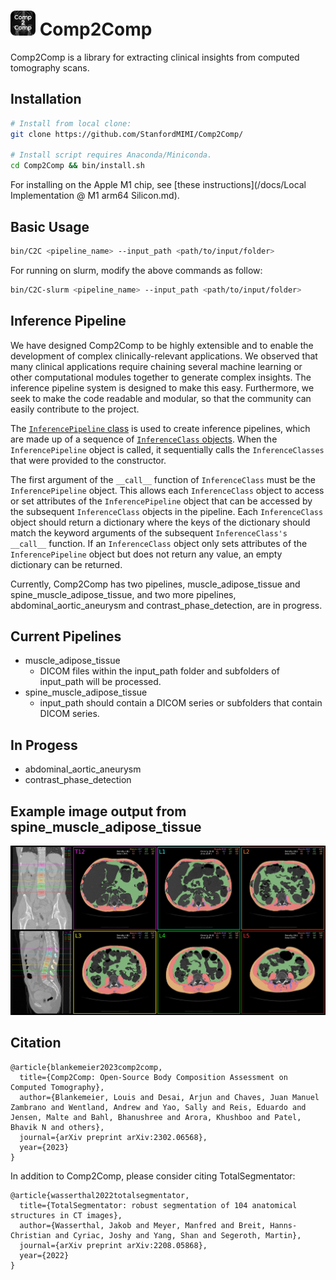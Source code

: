 # <img src="logo.png" width="40" height="40" /> Comp2Comp 
Comp2Comp is a library for extracting clinical insights from computed tomography scans. 

## Installation
```bash
# Install from local clone:
git clone https://github.com/StanfordMIMI/Comp2Comp/

# Install script requires Anaconda/Miniconda.
cd Comp2Comp && bin/install.sh
```
For installing on the Apple M1 chip, see [these instructions](/docs/Local Implementation @ M1 arm64 Silicon.md).

## Basic Usage
```bash
bin/C2C <pipeline_name> --input_path <path/to/input/folder>
```

For running on slurm, modify the above commands as follow:
```bash
bin/C2C-slurm <pipeline_name> --input_path <path/to/input/folder>
```

## Inference Pipeline
We have designed Comp2Comp to be highly extensible and to enable the development of complex clinically-relevant applications. We observed that many clinical applications require chaining several machine learning or other computational modules together to generate complex insights. The inference pipeline system is designed to make this easy. Furthermore, we seek to make the code readable and modular, so that the community can easily contribute to the project. 

The [`InferencePipeline` class](comp2comp/inference_pipeline.py) is used to create inference pipelines, which are made up of a sequence of [`InferenceClass` objects](comp2comp/inference_class_base.py). When the `InferencePipeline` object is called, it sequentially calls the `InferenceClasses` that were provided to the constructor. 

The first argument of the `__call__` function of `InferenceClass` must be the `InferencePipeline` object. This allows each `InferenceClass` object to access or set attributes of the `InferencePipeline` object that can be accessed by the subsequent `InferenceClass` objects in the pipeline. Each `InferenceClass` object should return a dictionary where the keys of the dictionary should match the keyword arguments of the subsequent `InferenceClass's` `__call__` function. If an `InferenceClass` object only sets attributes of the `InferencePipeline` object but does not return any value, an empty dictionary can be returned. 

Currently, Comp2Comp has two pipelines, muscle_adipose_tissue and spine_muscle_adipose_tissue, and two more pipelines, abdominal_aortic_aneurysm and contrast_phase_detection, are in progress.

## Current Pipelines
- muscle_adipose_tissue
  - DICOM files within the input_path folder and subfolders of input_path will be processed.
- spine_muscle_adipose_tissue
  - input_path should contain a DICOM series or subfolders that contain DICOM series.

## In Progess
- abdominal_aortic_aneurysm
- contrast_phase_detection

## Example image output from spine_muscle_adipose_tissue
![Alt text](figures/panel_example.png?raw=true "Comp2Comp Panel Example")

## Citation
``` 
@article{blankemeier2023comp2comp,
  title={Comp2Comp: Open-Source Body Composition Assessment on Computed Tomography},
  author={Blankemeier, Louis and Desai, Arjun and Chaves, Juan Manuel Zambrano and Wentland, Andrew and Yao, Sally and Reis, Eduardo and Jensen, Malte and Bahl, Bhanushree and Arora, Khushboo and Patel, Bhavik N and others},
  journal={arXiv preprint arXiv:2302.06568},
  year={2023}
}
```

In addition to Comp2Comp, please consider citing TotalSegmentator:
```
@article{wasserthal2022totalsegmentator,
  title={TotalSegmentator: robust segmentation of 104 anatomical structures in CT images},
  author={Wasserthal, Jakob and Meyer, Manfred and Breit, Hanns-Christian and Cyriac, Joshy and Yang, Shan and Segeroth, Martin},
  journal={arXiv preprint arXiv:2208.05868},
  year={2022}
}
```



